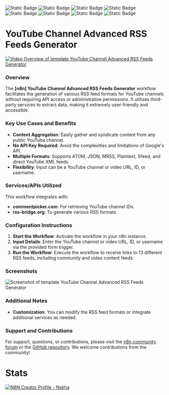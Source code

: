 ![Static Badge](https://img.shields.io/badge/Template%20Version-V0.06-pink) ![Static Badge](https://img.shields.io/badge/Node-Commentpicker-080808) ![Static Badge](https://img.shields.io/badge/Node-FormTrigger-080808) ![Static Badge](https://img.shields.io/badge/Node-HttpRequest-080808) ![Static Badge](https://img.shields.io/badge/Node-Aggregate-080808) ![Static Badge](https://img.shields.io/badge/Node-RespondToWebhook-080808) ![Static Badge](https://img.shields.io/badge/Node-Code-080808)
![Static Badge](https://cdn.statically.io/gh/Automations-Project/n8n-templates/main/src/img/covers/n8n-youtube-channel-advanced-rss-feeds-generator/idf8yBeP5c.png)

# YouTube Channel Advanced RSS Feeds Generator

[![Video Overview of template YouTube Channel Advanced RSS Feeds Generator](https://img.youtube.com/vi_webp/EtzJmrmCiUY/maxresdefault.webp?s)](https://youtu.be/EtzJmrmCiUY)

### Overview

The **[n8n] YouTube Channel Advanced RSS Feeds Generator** workflow facilitates the generation of various RSS feed formats for YouTube channels without requiring API access or administrative permissions. It utilizes third-party services to extract data, making it extremely user-friendly and accessible.

### Key Use Cases and Benefits

* **Content Aggregation**: Easily gather and syndicate content from any public YouTube channel.
* **No API Key Required**: Avoid the complexities and limitations of Google's API.
* **Multiple Formats**: Supports ATOM, JSON, MRSS, Plaintext, Sfeed, and direct YouTube XML feeds.
* **Flexibility**: Input can be a YouTube channel or video URL, ID, or username.

### Services/APIs Utilized

This workflow integrates with:

* **commentpicker.com**: For retrieving YouTube channel IDs.
* **rss-bridge.org**: To generate various RSS formats.

### Configuration Instructions

1. **Start the Workflow**: Activate the workflow in your n8n instance.
2. **Input Details**: Enter the YouTube channel or video URL, ID, or username via the provided form trigger.
3. **Run the Workflow**: Execute the workflow to receive links to 13 different RSS feeds, including community and video content feeds.

### Screenshots
![Screenshot of template YouTube Channel Advanced RSS Feeds Generator](https://live.staticflickr.com/65535/53658033066_ea92acb899_o.png)

### Additional Notes

* **Customization**: You can modify the RSS feed formats or integrate additional services as needed.

### Support and Contributions

For support, questions, or contributions, please visit the [n8n community forum](https://community.n8n.io) or the [GitHub repository](https://github.com/n8n-io/n8n). We welcome contributions from the community! 

# Stats
[![N8N Creator Profile - Nskha](https://cdn.statically.io/gh/Automations-Project/n8n-templates/main/stats.min.svg)](https://n8n.io/creators/nskha)